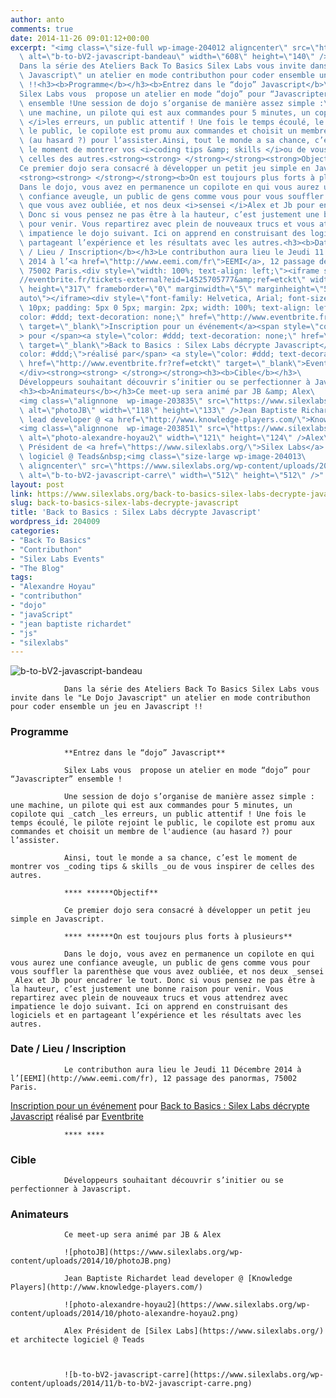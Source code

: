```yaml
---
author: anto
comments: true
date: 2014-11-26 09:01:12+00:00
excerpt: "<img class=\"size-full wp-image-204012 aligncenter\" src=\"https://www.silexlabs.org/wp-content/uploads/2014/11/b-to-bV2-javascript-bandeau.png\"\
  \ alt=\"b-to-bV2-javascript-bandeau\" width=\"608\" height=\"140\" />\
  Dans la série des Ateliers Back To Basics Silex Labs vous invite dans le \"Le Dojo\
  \ Javascript\" un atelier en mode contributhon pour coder ensemble un jeu en Javascript\
  \ !!<h3><b>Programme</b></h3><b>Entrez dans le “dojo” Javascript</b>\
  Silex Labs vous  propose un atelier en mode “dojo” pour “Javascripter”\
  \ ensemble !Une session de dojo s’organise de manière assez simple :\
  \ une machine, un pilote qui est aux commandes pour 5 minutes, un copilote qui <i>catch\
  \ </i>les erreurs, un public attentif ! Une fois le temps écoulé, le pilote rejoint\
  \ le public, le copilote est promu aux commandes et choisit un membre de l'audience\
  \ (au hasard ?) pour l’assister.Ainsi, tout le monde a sa chance, c’est\
  \ le moment de montrer vos <i>coding tips &amp; skills </i>ou de vous inspirer de\
  \ celles des autres.<strong><strong> </strong></strong><strong>Objectif</strong>\
  Ce premier dojo sera consacré à développer un petit jeu simple en Javascript.\
  <strong><strong> </strong></strong><b>On est toujours plus forts à plusieurs</b>\
  Dans le dojo, vous avez en permanence un copilote en qui vous aurez une\
  \ confiance aveugle, un public de gens comme vous pour vous souffler la parenthèse\
  \ que vous avez oubliée, et nos deux <i>sensei </i>Alex et Jb pour encadrer le tout.\
  \ Donc si vous pensez ne pas être à la hauteur, c’est justement une bonne raison\
  \ pour venir. Vous repartirez avec plein de nouveaux trucs et vous attendrez avec\
  \ impatience le dojo suivant. Ici on apprend en construisant des logiciels et en\
  \ partageant l’expérience et les résultats avec les autres.<h3><b>Date\
  \ / Lieu / Inscription</b></h3>Le contributhon aura lieu le Jeudi 11 Décembre\
  \ 2014 à l’<a href=\"http://www.eemi.com/fr\">EEMI</a>, 12 passage des panormas,\
  \ 75002 Paris.<div style=\"width: 100%; text-align: left;\"><iframe src=\"\
  //eventbrite.fr/tickets-external?eid=14525705777&amp;ref=etckt\" width=\"100%\"\
  \ height=\"317\" frameborder=\"0\" marginwidth=\"5\" marginheight=\"5\" scrolling=\"\
  auto\"></iframe><div style=\"font-family: Helvetica, Arial; font-size:\
  \ 10px; padding: 5px 0 5px; margin: 2px; width: 100%; text-align: left;\"><a style=\"\
  color: #ddd; text-decoration: none;\" href=\"http://www.eventbrite.fr/r/etckt\"\
  \ target=\"_blank\">Inscription pour un événement</a><span style=\"color: #ddd;\"\
  > pour </span><a style=\"color: #ddd; text-decoration: none;\" href=\"https://www.eventbrite.fr/e/billets-back-to-basics-silex-labs-decrypte-javascript-14525705777?ref=etckt\"\
  \ target=\"_blank\">Back to Basics : Silex Labs décrypte Javascript</a> <span style=\"\
  color: #ddd;\">réalisé par</span> <a style=\"color: #ddd; text-decoration: none;\"\
  \ href=\"http://www.eventbrite.fr?ref=etckt\" target=\"_blank\">Eventbrite</a></div>\
  </div><strong><strong> </strong></strong><h3><b>Cible</b></h3>\
  Développeurs souhaitant découvrir s’initier ou se perfectionner à Javascript.\
  <h3><b>Animateurs</b></h3>Ce meet-up sera animé par JB &amp; Alex\
  <img class=\"alignnone  wp-image-203835\" src=\"https://www.silexlabs.org/wp-content/uploads/2014/10/photoJB.png\"\
  \ alt=\"photoJB\" width=\"118\" height=\"133\" />Jean Baptiste Richardet\
  \ lead developer @ <a href=\"http://www.knowledge-players.com/\">Knowledge Players</a>\
  <img class=\"alignnone  wp-image-203851\" src=\"https://www.silexlabs.org/wp-content/uploads/2014/10/photo-alexandre-hoyau2.png\"\
  \ alt=\"photo-alexandre-hoyau2\" width=\"121\" height=\"124\" />Alex\
  \ Président de <a href=\"https://www.silexlabs.org/\">Silex Labs</a> et architecte\
  \ logiciel @ Teads&nbsp;<img class=\"size-large wp-image-204013\
  \ aligncenter\" src=\"https://www.silexlabs.org/wp-content/uploads/2014/11/b-to-bV2-javascript-carre.png\"\
  \ alt=\"b-to-bV2-javascript-carre\" width=\"512\" height=\"512\" />"
layout: post
link: https://www.silexlabs.org/back-to-basics-silex-labs-decrypte-javascript/
slug: back-to-basics-silex-labs-decrypte-javascript
title: 'Back to Basics : Silex Labs décrypte Javascript'
wordpress_id: 204009
categories:
- "Back To Basics"
- "Contributhon"
- "Silex Labs Events"
- "The Blog"
tags:
- "Alexandre Hoyau"
- "contributhon"
- "dojo"
- "javaScript"
- "jean baptiste richardet"
- "js"
- "silexlabs"
---
```


![b-to-bV2-javascript-bandeau](https://www.silexlabs.org/wp-content/uploads/2014/11/b-to-bV2-javascript-bandeau.png)

				Dans la série des Ateliers Back To Basics Silex Labs vous invite dans le "Le Dojo Javascript" un atelier en mode contributhon pour coder ensemble un jeu en Javascript !!


### **Programme**


				**Entrez dans le “dojo” Javascript**

				Silex Labs vous  propose un atelier en mode “dojo” pour “Javascripter” ensemble !

				Une session de dojo s’organise de manière assez simple : une machine, un pilote qui est aux commandes pour 5 minutes, un copilote qui _catch _les erreurs, un public attentif ! Une fois le temps écoulé, le pilote rejoint le public, le copilote est promu aux commandes et choisit un membre de l'audience (au hasard ?) pour l’assister.

				Ainsi, tout le monde a sa chance, c’est le moment de montrer vos _coding tips & skills _ou de vous inspirer de celles des autres.

				**** ******Objectif**

				Ce premier dojo sera consacré à développer un petit jeu simple en Javascript.

				**** ******On est toujours plus forts à plusieurs**

				Dans le dojo, vous avez en permanence un copilote en qui vous aurez une confiance aveugle, un public de gens comme vous pour vous souffler la parenthèse que vous avez oubliée, et nos deux _sensei _Alex et Jb pour encadrer le tout. Donc si vous pensez ne pas être à la hauteur, c’est justement une bonne raison pour venir. Vous repartirez avec plein de nouveaux trucs et vous attendrez avec impatience le dojo suivant. Ici on apprend en construisant des logiciels et en partageant l’expérience et les résultats avec les autres.


### **Date / Lieu / Inscription**


				Le contributhon aura lieu le Jeudi 11 Décembre 2014 à l’[EEMI](http://www.eemi.com/fr), 12 passage des panormas, 75002 Paris.





[Inscription pour un événement](http://www.eventbrite.fr/r/etckt) pour [Back to Basics : Silex Labs décrypte Javascript](https://www.eventbrite.fr/e/billets-back-to-basics-silex-labs-decrypte-javascript-14525705777?ref=etckt) réalisé par [Eventbrite](http://www.eventbrite.fr?ref=etckt)





				**** ****


### **Cible**


				Développeurs souhaitant découvrir s’initier ou se perfectionner à Javascript.


### **Animateurs**


				Ce meet-up sera animé par JB & Alex

				![photoJB](https://www.silexlabs.org/wp-content/uploads/2014/10/photoJB.png)

				Jean Baptiste Richardet lead developer @ [Knowledge Players](http://www.knowledge-players.com/)

				![photo-alexandre-hoyau2](https://www.silexlabs.org/wp-content/uploads/2014/10/photo-alexandre-hoyau2.png)

				Alex Président de [Silex Labs](https://www.silexlabs.org/) et architecte logiciel @ Teads



				![b-to-bV2-javascript-carre](https://www.silexlabs.org/wp-content/uploads/2014/11/b-to-bV2-javascript-carre.png)
